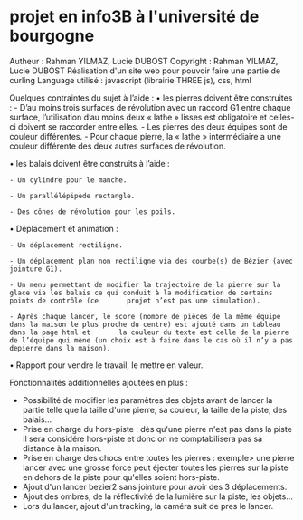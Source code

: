 # projet en info3B à l'université de bourgogne
Autheur : Rahman YILMAZ, Lucie DUBOST
Copyright : Rahman YILMAZ, Lucie DUBOST
Réalisation d'un site web pour pouvoir faire une partie de curling
Language utilisé : javascript (librairie THREE js), css, html

Quelques contraintes du sujet à l’aide :
  • les pierres doivent être construites :
    - D’au moins trois surfaces de révolution avec un raccord G1 entre chaque surface,
      l’utilisation d’au moins deux « lathe » lisses est obligatoire et celles-ci doivent se raccorder entre elles.
    - Les pierres des deux équipes sont de couleur différentes.
    - Pour chaque pierre, la « lathe » intermédiaire a une couleur différente des deux autres surfaces de révolution.

  • les balais doivent être construits à l’aide :
  
    - Un cylindre pour le manche.
    
    - Un parallélépipède rectangle.
    
    - Des cônes de révolution pour les poils.

  • Déplacement et animation : 
  
    - Un déplacement rectiligne.
    
    - Un déplacement plan non rectiligne via des courbe(s) de Bézier (avec jointure G1).
    
    - Un menu permettant de modifier la trajectoire de la pierre sur la glace via les balais ce qui conduit à la modification de certains points de contrôle (ce       projet n’est pas une simulation).
    
    - Après chaque lancer, le score (nombre de pièces de la même équipe dans la maison le plus proche du centre) est ajouté dans un tableau dans la page html et       la couleur du texte est celle de la pierre de l’équipe qui mène (un choix est à faire dans le cas où il n’y a pas depierre dans la maison).
   
  • Rapport pour vendre le travail, le mettre en valeur.

Fonctionnalités additionnelles ajoutées en plus :
  
  - Possibilité de modifier les paramètres des objets avant de lancer la partie telle que la taille d'une pierre, sa couleur, la taille de la piste, des             balais...
  - Prise en charge du hors-piste : dès qu'une pierre n'est pas dans la piste il sera considére hors-piste et donc on ne comptabilisera pas sa distance à la         maison.
  - Prise en charge des chocs entre toutes les pierres : exemple> une pierre lancer avec une grosse force peut éjecter toutes les pierres sur la piste en dehors     de la piste pour qu'elles soient hors-piste.
  - Ajout d'un lancer bezier2 sans jointure pour avoir des 3 déplacements.
  - Ajout des ombres, de la réflectivité de la lumière sur la piste, les objets...
  - Lors du lancer, ajout d'un tracking, la caméra suit de pres le lancer.
